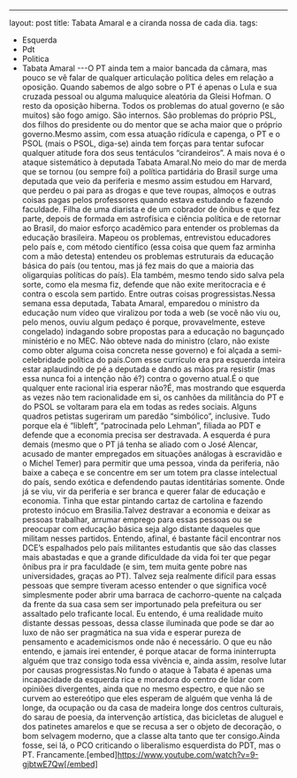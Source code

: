 ---
layout: post
title: Tabata Amaral e a ciranda nossa de cada dia.
tags:
- Esquerda
- Pdt
- Politica
- Tabata Amaral
---O PT ainda tem a maior bancada da câmara, mas pouco se vê falar de qualquer articulação política deles em relação a oposição. Quando sabemos de algo sobre o PT é apenas o Lula e sua cruzada pessoal ou alguma maluquice aleatória da Gleisi Hofman. O resto da oposição hiberna. Todos os problemas do atual governo (e são muitos) são fogo amigo. São internos. São problemas do próprio PSL, dos filhos do presidente ou do mentor que se acha maior que o próprio governo.Mesmo assim, com essa atuação ridícula e capenga, o PT e o PSOL (mais o PSOL, diga-se) ainda tem forças para tentar sufocar qualquer atitude fora dos seus tentáculos “cirandeiros”. A mais nova é o ataque sistemático à deputada Tabata Amaral.No meio do mar de merda que se tornou (ou sempre foi) a política partidária do Brasil surge uma deputada que veio da periferia e mesmo assim estudou em Harvard, que perdeu o pai para as drogas e que teve roupas, almoços e outras coisas pagas pelos professores quando estava estudando e fazendo faculdade. Filha de uma diarista e de um cobrador de ônibus e que fez parte, depois de formada em astrofísica e ciência política e de retornar ao Brasil, do maior esforço acadêmico para entender os problemas da educação brasileira. Mapeou os problemas, entrevistou educadores pelo país e, com método científico (essa coisa que quem faz arminha com a mão detesta) entendeu os problemas estruturais da educação básica do país (ou tentou, mas já fez mais do que a maioria das oligarquias políticas do país). Ela também, mesmo tendo sido salva pela sorte, como ela mesma fiz, defende que não exite meritocracia e é contra o escola sem partido. Entre outras coisas progressistas.Nessa semana essa deputada, Tabata Amaral, emparedou o ministro da educação num vídeo que viralizou por toda a web (se você não viu ou, pelo menos, ouviu algum pedaço é porque, provavelmente, esteve congelado) indagando sobre propostas para a educação no bagunçado ministério e no MEC. Não obteve nada do ministro (claro, não existe como obter alguma coisa concreta nesse governo) e foi alçada a semi-celebridade política do país.Com esse currículo era pra esquerda inteira estar aplaudindo de pé a deputada e dando as mãos pra resistir (mas essa nunca foi a intenção não é?) contra o governo atual.É o que qualquer ente racional iria esperar não?É, mas mostrando que esquerda as vezes não tem racionalidade em si, os canhões da militância do PT e do PSOL se voltaram para ela em todas as redes sociais. Alguns quadros petistas sugeriram um paredão “simbólico”, inclusive. Tudo porque ela é “libleft”, “patrocinada pelo Lehman”, filiada ao PDT e defende que a economia precisa ser destravada. A esquerda é pura demais (mesmo que o PT já tenha se aliado com o José Alencar, acusado de manter empregados em situações análogas à escravidão e o Michel Temer) para permitir que uma pessoa, vinda da periferia, não baixe a cabeça e se concentre em ser um totem pra classe intelectual do país, sendo exótica e defendendo pautas identitárias somente. Onde já se viu, vir da periferia e ser branca e querer falar de educação e economia. Tinha que estar pintando cartaz de cartolina e fazendo protesto inócuo em Brasilia.Talvez destravar a economia e deixar as pessoas trabalhar, arrumar emprego para essas pessoas ou se preocupar com educação básica seja algo distante daqueles que militam nesses partidos. Entendo, afinal, é bastante fácil encontrar nos DCE’s espalhados pelo país militantes estudantis que são das classes mais abastadas e que a grande dificuldade da vida foi ter que pegar ônibus pra ir pra faculdade (e sim, tem muita gente pobre nas universidades, graças ao PT). Talvez seja realmente difícil para essas pessoas que sempre tiveram acesso entender o que significa você simplesmente poder abrir uma barraca de cachorro-quente na calçada da frente da sua casa sem ser importunado pela prefeitura ou ser assaltado pelo traficante local. Eu entendo, é uma realidade muito distante dessas pessoas, dessa classe iluminada que pode se dar ao luxo de não ser pragmática na sua vida e esperar pureza de pensamento e academicismos onde não é necessário. O que eu não entendo, e jamais irei entender, é porque atacar de forma ininterrupta alguém que traz consigo toda essa vivência e, ainda assim, resolve lutar por causas progressistas.No fundo o ataque à Tabata é apenas uma incapacidade da esquerda rica e moradora do centro de lidar com opiniões divergentes, ainda que no mesmo espectro, e que não se curvem ao estereótipo que eles esperam de alguém que venha lá de longe, da ocupação ou da casa de madeira longe dos centros culturais, do sarau de poesia, da intervenção artística, das bicicletas de aluguel e dos patinetes amarelos e que se recusa a ser o objeto de decoração, o bom selvagem moderno, que a classe alta tanto que ter consigo.Ainda fosse, sei lá, o PCO criticando o liberalismo esquerdista do PDT, mas o PT. Francamente.[embed]https://www.youtube.com/watch?v=9-gjbtwE7Qw[/embed]
